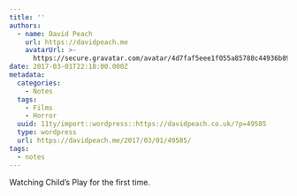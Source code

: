 ```yaml
---
title: ''
authors:
  - name: David Peach
    url: https://davidpeach.me
    avatarUrl: >-
      https://secure.gravatar.com/avatar/4d7faf5eee1f055a85788c44936b8995eaab6dfb004e7854ec747ccb272e91ee?s=96&d=mm&r=g
date: 2017-03-01T22:18:00.000Z
metadata:
  categories:
    - Notes
  tags:
    - Films
    - Horror
  uuid: 11ty/import::wordpress::https://davidpeach.co.uk/?p=49585
  type: wordpress
  url: https://davidpeach.me/2017/03/01/49585/
tags:
  - notes
---
```

Watching Child’s Play for the first time.